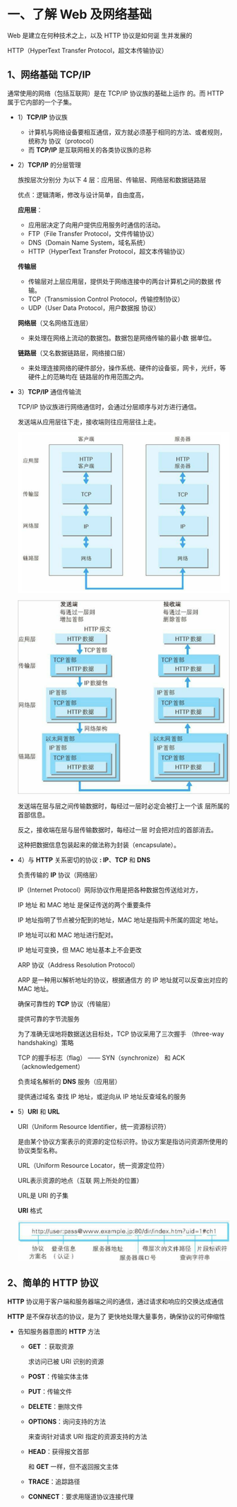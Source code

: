 # 一、**了解 Web 及网络基础**

Web 是建立在何种技术之上，以及 HTTP 协议是如何诞 生并发展的

HTTP（HyperText Transfer Protocol，超文本传输协议）

## 1、网络基础 **TCP/IP**

通常使用的网络（包括互联网）是在 TCP/IP 协议族的基础上运作 的。而 HTTP 属于它内部的一个子集。

- 1）**TCP/IP** 协议族
    - 计算机与网络设备要相互通信，双方就必须基于相同的方法、或者规则，统称为 协议（protocol）
    - 而 **TCP/IP** 是互联网相关的各类协议族的总称

- 2）**TCP/IP** 的分层管理
    
    
    族按层次分别分 为以下 4 层：应用层、传输层、网络层和数据链路层
    
    优点：逻辑清晰，修改与设计简单，自由度高，
    
    **应用层**：
    
    - 应用层决定了向用户提供应用服务时通信的活动。
    - FTP（File Transfer Protocol，文件传输协议）
    - DNS（Domain Name System，域名系统）
    - HTTP（HyperText Transfer Protocol，超文本传输协议）
    
    **传输层** 
    
    - 传输层对上层应用层，提供处于网络连接中的两台计算机之间的数据 传输。
    - TCP（Transmission Control Protocol，传输控制协议）
    - UDP（User Data Protocol，用户数据报 协议）
    
    **网络层**（又名网络互连层）
    
    - 来处理在网络上流动的数据包。数据包是网络传输的最小数 据单位。
    
    **链路层**（又名数据链路层，网络接口层）
    
    - 来处理连接网络的硬件部分，操作系统、硬件的设备驱，网卡，光纤，等硬件上的范畴均在 链路层的作用范围之内。

- 3）**TCP/IP** 通信传输流
    
    
    TCP/IP 协议族进行网络通信时，会通过分层顺序与对方进行通信。
    
    发送端从应用层往下走，接收端则往应用层往上走。
    
    ![通信传输流](./imgs/通信传输流.png)
    
    ![通信传输流封装](./imgs/通信传输流封装.png)
    
    发送端在层与层之间传输数据时，每经过一层时必定会被打上一个该 层所属的首部信息。
    
    反之，接收端在层与层传输数据时，每经过一层 时会把对应的首部消去。 
    
    这种把数据信息包装起来的做法称为封装（encapsulate）。
    

- 4）与 **HTTP** 关系密切的协议 **: IP**、**TCP** 和 **DNS**
    
    负责传输的 **IP** 协议（网络层）
    
    IP（Internet Protocol）网际协议作用是把各种数据包传送给对方，
    
    IP 地址 和 MAC 地址 是保证传送的两个重要条件
    
    IP 地址指明了节点被分配到的地址，MAC 地址是指网卡所属的固定 地址。
    
    IP 地址可以和 MAC 地址进行配对。
    
    IP 地址可变换，但 MAC 地址基本上不会更改
    
    ARP 协议（Address Resolution Protocol）
    
    ARP 是一种用以解析地址的协议，根据通信方 的 IP 地址就可以反查出对应的 MAC 地址。
    
    确保可靠性的 **TCP** 协议（传输层）
    
    提供可靠的字节流服务
    
    为了准确无误地将数据送达目标处，TCP 协议采用了三次握手 （three-way handshaking）策略
    
    TCP 的握手标志（flag） —— SYN（synchronize） 和 ACK（acknowledgement）
    
    负责域名解析的 **DNS** 服务（应用层）
    
    提供通过域名 查找 IP 地址，或逆向从 IP 地址反查域名的服务
    

- 5）**URI** 和 **URL**
    
    URI（Uniform Resource Identifier，统一资源标识符）
    
    是由某个协议方案表示的资源的定位标识符。协议方案是指访问资源所使用的协议类型名称。
    
    URL（Uniform Resource Locator，统一资源定位符）
    
    URL表示资源的地点（互联 网上所处的位置）
    
    URL是 URI 的子集
    
    **URI** 格式
    
    ![URI格式](./imgs/URI格式.png)
    

## 2、**简单的 HTTP 协议**

**HTTP** 协议用于客户端和服务器端之间的通信，通过请求和响应的交换达成通信

**HTTP** 是不保存状态的协议，是为了 更快地处理大量事务，确保协议的可伸缩性

- 告知服务器意图的 **HTTP** 方法
    - **GET** ：获取资源
        
        求访问已被 URI 识别的资源
        
    - **POST**：传输实体主体
    - **PUT**：传输文件
    - **DELETE**：删除文件
    - **OPTIONS**：询问支持的方法
        
        来查询针对请求 URI 指定的资源支持的方法
        
    - **HEAD**：获得报文首部
        
        和 **GET** 一样，但不返回报文主体
        
    - **TRACE**：追踪路径
    - **CONNECT**：要求用隧道协议连接代理
